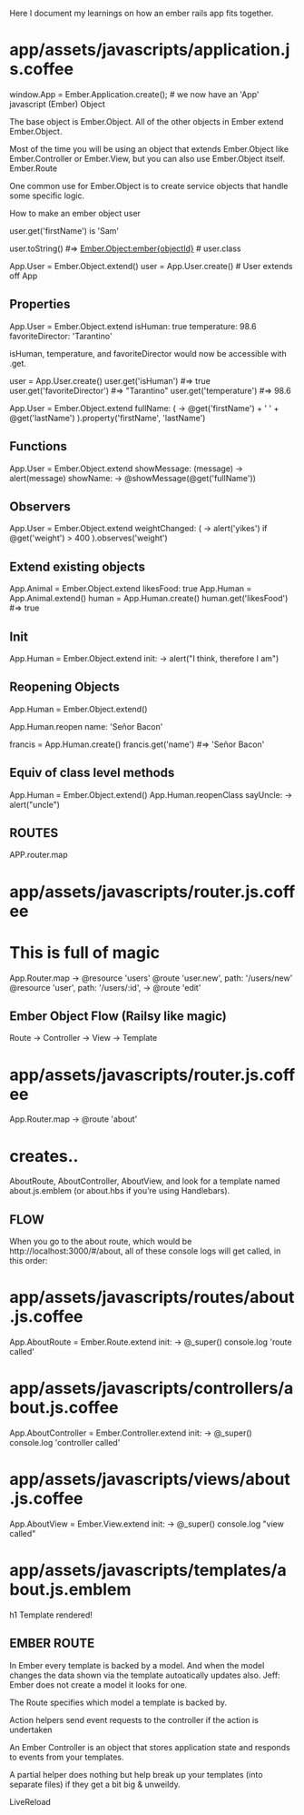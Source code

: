 Here I document my learnings on how an ember rails app fits together.

# app/assets/javascripts/application.js.coffee
window.App = Ember.Application.create();          # we now have an 'App' javascript (Ember) Object

The base object is Ember.Object. All of the other objects in Ember extend Ember.Object.

Most of the time you will be using an object that extends Ember.Object 
like Ember.Controller or Ember.View, but you can also use Ember.Object itself. 
Ember.Route

One common use for Ember.Object is to create service objects that handle some specific logic.

How to make an ember object
user

user.get('firstName') is 'Sam'

user.toString() #=> <Ember.Object:ember{objectId}>     # user.class

App.User = Ember.Object.extend()
user = App.User.create()             # User extends off App


Properties
----------
App.User = Ember.Object.extend
  isHuman: true
  temperature: 98.6
  favoriteDirector: 'Tarantino'

isHuman, temperature, and favoriteDirector would now be accessible with .get.

user = App.User.create()
user.get('isHuman') #=> true
user.get('favoriteDirector') #=> "Tarantino"
user.get('temperature') #=> 98.6

App.User = Ember.Object.extend
  fullName: ( ->
    @get('firstName') + ' ' + @get('lastName')
  ).property('firstName', 'lastName')

Functions
---------
App.User = Ember.Object.extend
  showMessage: (message) -> alert(message)
  showName: -> @showMessage(@get('fullName'))

Observers
---------
App.User = Ember.Object.extend
  weightChanged: ( ->
    alert('yikes') if @get('weight') > 400
  ).observes('weight')

Extend existing objects
-----------------------
App.Animal = Ember.Object.extend
  likesFood: true
App.Human = App.Animal.extend()
human = App.Human.create()
human.get('likesFood') #=> true

Init
----
App.Human = Ember.Object.extend
  init: -> alert("I think, therefore I am")


Reopening Objects
-----------------
App.Human = Ember.Object.extend()

App.Human.reopen
  name: 'Señor Bacon'

francis = App.Human.create()
francis.get('name') #=> 'Señor Bacon'


Equiv of class level methods
-----------------------------
App.Human = Ember.Object.extend()
App.Human.reopenClass
  sayUncle: -> alert("uncle")

ROUTES
------
APP.router.map

# app/assets/javascripts/router.js.coffee
# This is full of magic

App.Router.map ->
  @resource 'users'
  @route 'user.new', path: '/users/new'
  @resource 'user', path: '/users/:id', ->
    @route 'edit'

Ember Object Flow (Railsy like magic)
-------------------------------------
Route -> Controller -> View -> Template

# app/assets/javascripts/router.js.coffee
App.Router.map ->
  @route 'about'

# creates..
AboutRoute, AboutController, AboutView, and look for a template named about.js.emblem (or about.hbs if you’re using Handlebars). 

FLOW
----
When you go to the about route, which would be http://localhost:3000/#/about, all of these console logs will get called, in this order:

# app/assets/javascripts/routes/about.js.coffee
App.AboutRoute = Ember.Route.extend
  init: ->
    @_super()
    console.log 'route called'

# app/assets/javascripts/controllers/about.js.coffee
App.AboutController = Ember.Controller.extend
  init: ->
    @_super()
    console.log 'controller called'


# app/assets/javascripts/views/about.js.coffee
App.AboutView = Ember.View.extend
  init: ->
    @_super()
    console.log "view called"

# app/assets/javascripts/templates/about.js.emblem
  h1 Template rendered!

EMBER ROUTE
-----------


In Ember every template is backed by a model. And when the model changes the data shown via the template autoatically updates also.
Jeff: Ember does not create a model it looks for one.

The Route specifies which model a template is backed by.


Action helpers send event requests to the controller if the action is undertaken

An Ember Controller is an object that stores application state and responds to events from your templates.

A partial helper does nothing but help break up your templates (into separate files) if they get a bit big & unweildy.

LiveReload
